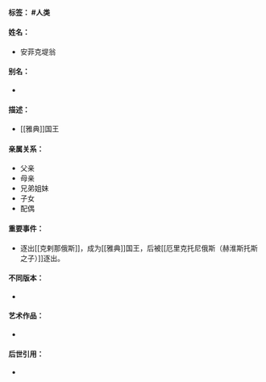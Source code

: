 #### 标签： #人类
#### 姓名：
- 安菲克堤翁
#### 别名：
- 
#### 描述：
- [[雅典]]国王
#### 亲属关系：
- 父亲
- 母亲
- 兄弟姐妹
- 子女
- 配偶
#### 重要事件：
- 逐出[[克剌那俄斯]]，成为[[雅典]]国王，后被[[厄里克托尼俄斯（赫淮斯托斯之子）]]逐出。
#### 不同版本：
- 
#### 艺术作品：
- 
#### 后世引用：
- 